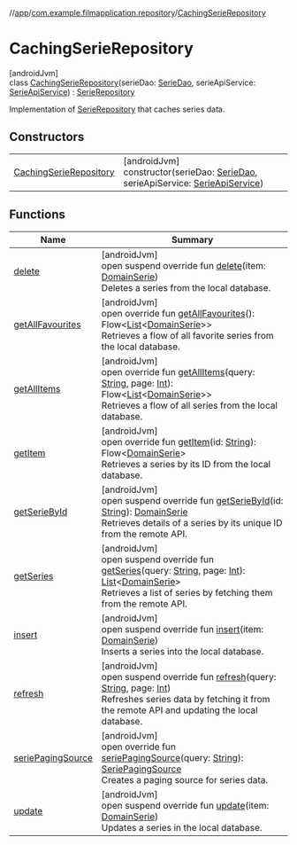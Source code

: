 //[app](../../../index.md)/[com.example.filmapplication.repository](../index.md)/[CachingSerieRepository](index.md)

# CachingSerieRepository

[androidJvm]\
class [CachingSerieRepository](index.md)(serieDao: [SerieDao](../../com.example.filmapplication.data.database.serie/-serie-dao/index.md), serieApiService: [SerieApiService](../../com.example.filmapplication.network.serie/-serie-api-service/index.md)) : [SerieRepository](../-serie-repository/index.md)

Implementation of [SerieRepository](../-serie-repository/index.md) that caches series data.

## Constructors

| | |
|---|---|
| [CachingSerieRepository](-caching-serie-repository.md) | [androidJvm]<br>constructor(serieDao: [SerieDao](../../com.example.filmapplication.data.database.serie/-serie-dao/index.md), serieApiService: [SerieApiService](../../com.example.filmapplication.network.serie/-serie-api-service/index.md)) |

## Functions

| Name | Summary |
|---|---|
| [delete](delete.md) | [androidJvm]<br>open suspend override fun [delete](delete.md)(item: [DomainSerie](../../com.example.filmapplication.domain/-domain-serie/index.md))<br>Deletes a series from the local database. |
| [getAllFavourites](get-all-favourites.md) | [androidJvm]<br>open override fun [getAllFavourites](get-all-favourites.md)(): Flow&lt;[List](https://kotlinlang.org/api/latest/jvm/stdlib/kotlin.collections/-list/index.html)&lt;[DomainSerie](../../com.example.filmapplication.domain/-domain-serie/index.md)&gt;&gt;<br>Retrieves a flow of all favorite series from the local database. |
| [getAllItems](get-all-items.md) | [androidJvm]<br>open override fun [getAllItems](get-all-items.md)(query: [String](https://kotlinlang.org/api/latest/jvm/stdlib/kotlin/-string/index.html), page: [Int](https://kotlinlang.org/api/latest/jvm/stdlib/kotlin/-int/index.html)): Flow&lt;[List](https://kotlinlang.org/api/latest/jvm/stdlib/kotlin.collections/-list/index.html)&lt;[DomainSerie](../../com.example.filmapplication.domain/-domain-serie/index.md)&gt;&gt;<br>Retrieves a flow of all series from the local database. |
| [getItem](get-item.md) | [androidJvm]<br>open override fun [getItem](get-item.md)(id: [String](https://kotlinlang.org/api/latest/jvm/stdlib/kotlin/-string/index.html)): Flow&lt;[DomainSerie](../../com.example.filmapplication.domain/-domain-serie/index.md)&gt;<br>Retrieves a series by its ID from the local database. |
| [getSerieById](get-serie-by-id.md) | [androidJvm]<br>open suspend override fun [getSerieById](get-serie-by-id.md)(id: [String](https://kotlinlang.org/api/latest/jvm/stdlib/kotlin/-string/index.html)): [DomainSerie](../../com.example.filmapplication.domain/-domain-serie/index.md)<br>Retrieves details of a series by its unique ID from the remote API. |
| [getSeries](get-series.md) | [androidJvm]<br>open suspend override fun [getSeries](get-series.md)(query: [String](https://kotlinlang.org/api/latest/jvm/stdlib/kotlin/-string/index.html), page: [Int](https://kotlinlang.org/api/latest/jvm/stdlib/kotlin/-int/index.html)): [List](https://kotlinlang.org/api/latest/jvm/stdlib/kotlin.collections/-list/index.html)&lt;[DomainSerie](../../com.example.filmapplication.domain/-domain-serie/index.md)&gt;<br>Retrieves a list of series by fetching them from the remote API. |
| [insert](insert.md) | [androidJvm]<br>open suspend override fun [insert](insert.md)(item: [DomainSerie](../../com.example.filmapplication.domain/-domain-serie/index.md))<br>Inserts a series into the local database. |
| [refresh](refresh.md) | [androidJvm]<br>open suspend override fun [refresh](refresh.md)(query: [String](https://kotlinlang.org/api/latest/jvm/stdlib/kotlin/-string/index.html), page: [Int](https://kotlinlang.org/api/latest/jvm/stdlib/kotlin/-int/index.html))<br>Refreshes series data by fetching it from the remote API and updating the local database. |
| [seriePagingSource](serie-paging-source.md) | [androidJvm]<br>open override fun [seriePagingSource](serie-paging-source.md)(query: [String](https://kotlinlang.org/api/latest/jvm/stdlib/kotlin/-string/index.html)): [SeriePagingSource](../../com.example.filmapplication.screens.serie/-serie-paging-source/index.md)<br>Creates a paging source for series data. |
| [update](update.md) | [androidJvm]<br>open suspend override fun [update](update.md)(item: [DomainSerie](../../com.example.filmapplication.domain/-domain-serie/index.md))<br>Updates a series in the local database. |
